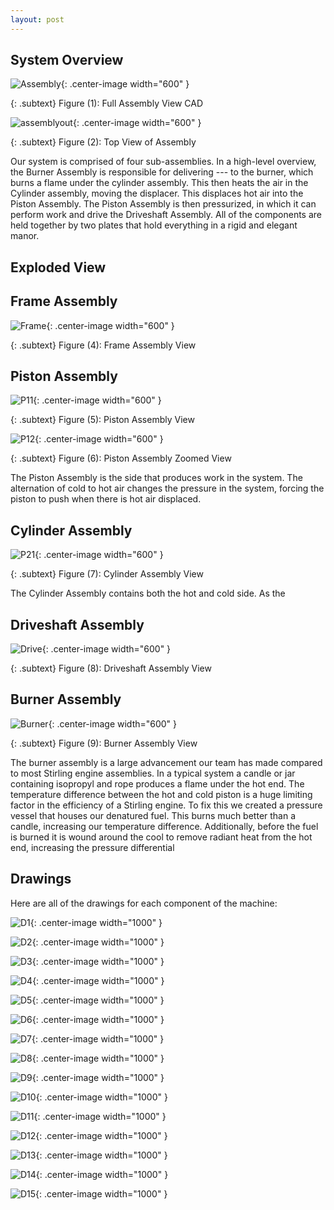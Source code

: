 ```yaml
---
layout: post
---
```

## System Overview
 ![Assembly](https://eliaswheatfall.github.io/StirlingEngineOne/assets/fullassembly.png){: .center-image width="600" }

{: .subtext}
Figure (1): Full Assembly View CAD
 
![assemblyout](https://eliaswheatfall.github.io/StirlingEngineOne/assets/topview.png){: .center-image width="600" }

{: .subtext}
Figure (2): Top View of Assembly

Our system is comprised of four sub-assemblies. In a high-level overview, the Burner Assembly is responsible for delivering --- to the burner, which burns a flame under the cylinder assembly. This then heats the air in the Cylinder assembly, moving the displacer. This displaces hot air into the Piston Assembly. The Piston Assembly is then pressurized, in which it can perform work and drive the Driveshaft Assembly. All of the components are held together by two plates that hold everything in a rigid and elegant manor. 

## Exploded View 

## Frame Assembly
![Frame](https://eliaswheatfall.github.io/StirlingEngineOne/assets/frame.png){: .center-image width="600" }

{: .subtext}
Figure (4): Frame Assembly View

## Piston Assembly

![P11](https://eliaswheatfall.github.io/StirlingEngineOne/assets/pistonone.png){: .center-image width="600" }

{: .subtext}
Figure (5): Piston Assembly View

![P12](https://eliaswheatfall.github.io/StirlingEngineOne/assets/coldhotzoom.png){: .center-image width="600" }

{: .subtext}
Figure (6): Piston Assembly Zoomed View

The Piston Assembly is the side that produces work in the system. The alternation of cold to hot air changes the pressure in the system, forcing the piston to push when there is hot air displaced. 

## Cylinder Assembly

![P21](https://eliaswheatfall.github.io/StirlingEngineOne/assets/pistontwo.png){: .center-image width="600" }

{: .subtext}
Figure (7): Cylinder Assembly View

The Cylinder Assembly contains both the hot and cold side. As the 

## Driveshaft Assembly
![Drive](https://eliaswheatfall.github.io/StirlingEngineOne/assets/flywheel.png){: .center-image width="600" }

{: .subtext}
Figure (8): Driveshaft Assembly View

## Burner Assembly

![Burner](https://eliaswheatfall.github.io/StirlingEngineOne/assets/gascan.png){: .center-image width="600" }

{: .subtext}
Figure (9): Burner Assembly View

The burner assembly is a large advancement our team has made compared to most Stirling engine assemblies. In a typical system a candle or jar containing isopropyl and rope produces a flame under the hot end. The temperature difference between the hot and cold piston is a huge limiting factor in the efficiency of a Stirling engine. To fix this we created a pressure vessel that houses our denatured  fuel. This burns much better than a candle, increasing our temperature difference. Additionally, before the fuel is burned it is wound around the cool to remove radiant heat from the hot end, increasing the pressure differential

## Drawings

Here are all of the drawings for each component of the machine: 

![D1](https://eliaswheatfall.github.io/StirlingEngineOne/assets/Pl-01.PNG){: .center-image width="1000" }

![D2](https://eliaswheatfall.github.io/StirlingEngineOne/assets/CL-03.PNG){: .center-image width="1000" }

![D3](https://eliaswheatfall.github.io/StirlingEngineOne/assets/clock_cage_plate_back.PNG){: .center-image width="1000" }

![D4](https://eliaswheatfall.github.io/StirlingEngineOne/assets/clock_cage_plate_front.PNG){: .center-image width="1000" }

![D5](https://eliaswheatfall.github.io/StirlingEngineOne/assets/cold_cylinder.PNG){: .center-image width="1000" }

![D6](https://eliaswheatfall.github.io/StirlingEngineOne/assets/CY-06.PNG){: .center-image width="1000" }

![D7](https://eliaswheatfall.github.io/StirlingEngineOne/assets/displacer.PNG){: .center-image width="1000" }

![D8](https://eliaswheatfall.github.io/StirlingEngineOne/assets/displacer_shaft.PNG){: .center-image width="1000" }

![D9](https://eliaswheatfall.github.io/StirlingEngineOne/assets/dr-02.PNG){: .center-image width="1000" }

![D10](https://eliaswheatfall.github.io/StirlingEngineOne/assets/dr-03.PNG){: .center-image width="1000" }

![D11](https://eliaswheatfall.github.io/StirlingEngineOne/assets/fly_wheel.PNG){: .center-image width="1000" }

![D12](https://eliaswheatfall.github.io/StirlingEngineOne/assets/hot_cylinder.PNG){: .center-image width="1000" }

![D13](https://eliaswheatfall.github.io/StirlingEngineOne/assets/link_adapter.PNG){: .center-image width="1000" }

![D14](https://eliaswheatfall.github.io/StirlingEngineOne/assets/nozzle_clamp.PNG){: .center-image width="1000" }

![D15](https://eliaswheatfall.github.io/StirlingEngineOne/assets/nozzle_holder.PNG){: .center-image width="1000" }

